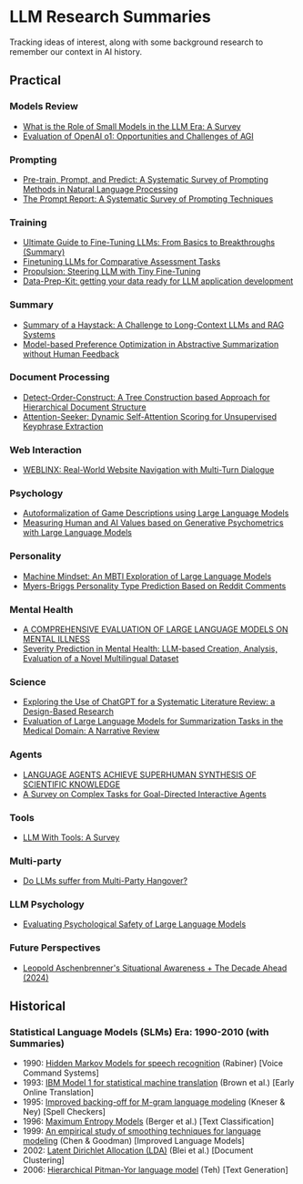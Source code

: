 # LLM Research Summaries

Tracking ideas of interest, along with some background research to remember our context in AI history.

## Practical
### Models Review
- [What is the Role of Small Models in the LLM Era: A Survey](small-models_survey.md)
- [Evaluation of OpenAI o1: Opportunities and Challenges of AGI](evaluation-o1-towards-agi-oportunities-challenges.md)

### Prompting
- [Pre-train, Prompt, and Predict: A Systematic Survey of Prompting Methods in Natural Language Processing](prompt-based-learning.md)
- [The Prompt Report: A Systematic Survey of Prompting Techniques](prompt-techniques_survey.md)

### Training
- [Ultimate Guide to Fine-Tuning LLMs: From Basics to Breakthroughs (Summary)](ultimate-guide-fine-tuning-llm_parthasarathy.md)
- [Finetuning LLMs for Comparative Assessment Tasks](Comparative-Assesment.md)
- [Propulsion: Steering LLM with Tiny Fine-Tuning](propultion-tiny-finetune.md)
- [Data-Prep-Kit: getting your data ready for LLM application development](data-prep-kit.md)

### Summary
- [Summary of a Haystack: A Challenge to Long-Context LLMs and RAG Systems](summary-of-a-haystack.md)
- [Model-based Preference Optimization in Abstractive Summarization without Human Feedback](Model-based-Preference-Optimization-in-Abstractive-Summarization-without-Human-Feedback.md)

### Document Processing
- [Detect-Order-Construct: A Tree Construction based Approach for Hierarchical Document Structure](detect-order-construct.md)
- [Attention-Seeker: Dynamic Self-Attention Scoring for Unsupervised Keyphrase Extraction](Attention-Seeker_Unsupervised-Keyphrase-Extraction.md)

### Web Interaction
- [WEBLINX: Real-World Website Navigation with Multi-Turn Dialogue](WEBLINX_Website-Navigation-Multi-Turn-Dialogue.md)

### Psychology
- [Autoformalization of Game Descriptions using Large Language Models](autoformalize-game-descriptions.md)
- [Measuring Human and AI Values based on Generative Psychometrics with Large Language Models](measuring-values_human-ai.md)

### Personality
- [Machine Mindset: An MBTI Exploration of Large Language Models](Machine-Mindset_MBTI.md)
- [Myers-Briggs Personality Type Prediction Based on Reddit Comments](Personality_Prediction_Based_on_Reddit_Comments.md)

### Mental Health
- [A COMPREHENSIVE EVALUATION OF LARGE LANGUAGE MODELS ON MENTAL ILLNESS](mental-health-llm-survey.md)
- [Severity Prediction in Mental Health: LLM-based Creation, Analysis, Evaluation of a Novel Multilingual Dataset](Severity-Prediction-in-Mental-Health.md)

### Science
- [Exploring the Use of ChatGPT for a Systematic Literature Review: a Design-Based Research](Exploring-the-Use-of-ChatGPT-for-a-Systematic-Literature-Review.md)
- [Evaluation of Large Language Models for Summarization Tasks in the Medical Domain: A Narrative Review](Evaluation-LLM-Summarization-Tasks-in-the-Medical-Domain.md)

### Agents
- [LANGUAGE AGENTS ACHIEVE SUPERHUMAN SYNTHESIS OF SCIENTIFIC KNOWLEDGE](Language_Agents_Science.md)
- [A Survey on Complex Tasks for Goal-Directed Interactive Agents](Survey-on-Complex-Tasks-for-Goal-Directed-Interactive-Agents.md)

### Tools
- [LLM With Tools: A Survey](llm-with-tools.md)

### Multi-party 
- [Do LLMs suffer from Multi-Party Hangover?](Do-LLMs-suffer-from-Multi-Party-Hangover.md)

### LLM Psychology
- [Evaluating Psychological Safety of Large Language Models](Evaluating-Psychological-Safety-of-Large-Language-Models.md)

### Future Perspectives
- [Leopold Aschenbrenner's Situational Awareness + The Decade Ahead (2024)](situational-awareness_leopold-aschenbrenner.md)

## Historical
### Statistical Language Models (SLMs) Era: 1990-2010 (with Summaries)
- 1990: [Hidden Markov Models for speech recognition](history/SLM_Hidden-Markov-Models-for-Speech-Recognition.md) (Rabiner) [Voice Command Systems]    
- 1993: [IBM Model 1 for statistical machine translation](history/SLM_Mathematics-of-Statistical-Machine-Translation.md) (Brown et al.) [Early Online Translation]    
- 1995: [Improved backing-off for M-gram language modeling](history/SLM_IMPROVED-BACKING-OFF-FOR-M-GRAM-LANGUAGE-MODELING.md) (Kneser & Ney) [Spell Checkers]    
- 1996: [Maximum Entropy Models](history/SLM_Maximum-Entropy-Approach-NLP.md) (Berger et al.) [Text Classification]    
- 1999: [An empirical study of smoothing techniques for language modeling](history/SLM_empirical-study-of-smoothing-techniques-for-language-modeling.md) (Chen & Goodman) [Improved Language Models]    
- 2002: [Latent Dirichlet Allocation (LDA)](history/SLM_Latent-Dirichlet-Allocation.md) (Blei et al.) [Document Clustering]    
- 2006: [Hierarchical Pitman-Yor language model](history/SLM_A-Hierarchical-Bayesian-Language-Model-based-on-Pitman-Yor-Processes.md) (Teh) [Text Generation]
